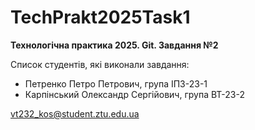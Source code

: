 # TechPrakt2025Task1
**Технологічна практика 2025. Git. Завдання №2**

Список студентів, які виконали завдання:
* Петренко Петро Петрович, група ІПЗ-23-1
* Карпінський Олександр Сергійович, група ВТ-23-2

vt232_kos@student.ztu.edu.ua